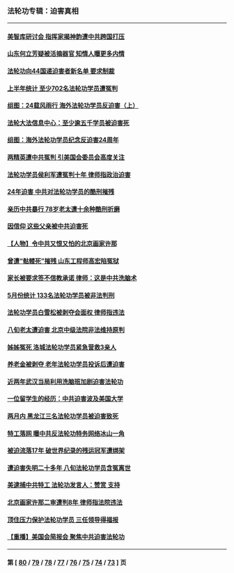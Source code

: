### 法轮功专辑：迫害真相
---
#### [美智库研讨会 指挥家揭神韵遭中共跨国打压](../../pages/nf4379/n14048476.md?08060430) 
#### [山东何立芳疑被活摘器官 知情人曝更多内情](../../pages/nf4379/n14047530.md?08060430) 
#### [法轮功向44国递迫害者新名单 要求制裁](../../pages/nf4379/n14046082.md?08060430) 
#### [上半年统计 至少702名法轮功学员遭冤判](../../pages/nf4379/n14045278.md?08060430) 
#### [组图：24载风雨行 海外法轮功学员反迫害（上）](../../pages/nf4379/n14031583.md?08060430) 
#### [法轮大法信息中心：至少逾五千学员被迫害死](../../pages/nf4379/n14043255.md?08060430) 
#### [组图：海外法轮功学员纪念反迫害24周年](../../pages/nf4379/n14037675.md?08060430) 
#### [两精英遭中共冤判 引美国会委员会高度关注](../../pages/nf4379/n14026429.md?08060430) 
#### [法轮功学员侯利军遭冤判十年 律师指政治迫害](../../pages/nf4379/n14020465.md?08060430) 
#### [24年迫害 中共对法轮功学员的酷刑摧残](../../pages/nf4379/n14016856.md?08060430) 
#### [亲历中共暴行 78岁老太遭十余种酷刑折磨](../../pages/nf4379/n14016167.md?08060430) 
#### [因信仰 这些父亲被中共迫害死](../../pages/nf4379/n14015381.md?08060430) 
#### [【人物】令中共又恨又怕的北京画家许那](../../pages/nf4379/n14015698.md?08060430) 
#### [曾遭“骷髅死”摧残 山东工程师高宏陷冤狱](../../pages/nf4379/n14014585.md?08060430) 
#### [家长被要求签不信教承诺 律师：这是中共洗脑术](../../pages/nf4379/n14014255.md?08060430) 
#### [5月份统计 133名法轮功学员被非法判刑](../../pages/nf4379/n14013124.md?08060430) 
#### [法轮功学员白雪松被剥夺会面权 律师指违法](../../pages/nf4379/n14012545.md?08060430) 
#### [八旬老太遭迫害 北京中级法院非法维持原判](../../pages/nf4379/n14011579.md?08060430) 
#### [姊姊冤死 洛城法轮功学员紧急营救3亲人](../../pages/nf4379/n14011859.md?08060430) 
#### [养老金被剥夺 老年法轮功学员投诉后遭迫害](../../pages/nf4379/n14011154.md?08060430) 
#### [近两年武汉当局利用洗脑班加剧迫害法轮功](../../pages/nf4379/n14009413.md?08060430) 
#### [一位留学生的经历：中共迫害波及美国大学](../../pages/nf4379/n14008375.md?08060430) 
#### [两月内 黑龙江三名法轮功学员被迫害致死](../../pages/nf4379/n14006552.md?08060430) 
#### [特工落网 曝中共反法轮功特务网络冰山一角](../../pages/nf4379/n14006412.md?08060430) 
#### [被迫流落17年 破世界纪录的残运冠军遭绑架](../../pages/nf4379/n14006004.md?08060430) 
#### [遭迫害失明二十多年 八旬法轮功学员含冤离世](../../pages/nf4379/n14005431.md?08060430) 
#### [美逮捕中共特工 法轮功发言人：赞赏 支持](../../pages/nf4379/n14005107.md?08060430) 
#### [北京画家许那二审遭判8年 律师指法院违法](../../pages/nf4379/n14004182.md?08060430) 
#### [顶住压力保护法轮功学员 三任领导得福报](../../pages/nf4379/n14002440.md?08060430) 
#### [【重播】美国会简报会 聚焦中共迫害法轮功](../../pages/nf4379/n14002932.md?08060430) 

---
#### 第 [ [80](./80.md?08060430) / [79](./79.md?08060430) / [78](./78.md?08060430) / [77](./77.md?08060430) / [76](./76.md?08060430) / [75](./75.md?08060430) / [74](./74.md?08060430) / [73](./73.md?08060430) ] 页
